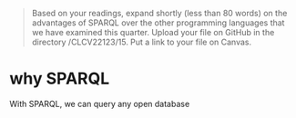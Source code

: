 > Based on your readings, expand shortly (less than 80 words) on the advantages of SPARQL over the other programming languages that we have examined this quarter. Upload your file on GitHub in the directory <username>/CLCV22123/15. Put a link to your file on Canvas.

# why SPARQL

With SPARQL, we can query any open database